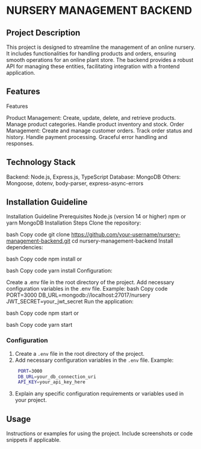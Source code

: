 # NURSERY MANAGEMENT BACKEND

## Project Description

This project is designed to streamline the management of an online nursery. It includes functionalities for handling products and orders, ensuring smooth operations for an online plant store. The backend provides a robust API for managing these entities, facilitating integration with a frontend application.

## Features

Features

Product Management:
Create, update, delete, and retrieve products.
Manage product categories.
Handle product inventory and stock.
Order Management:
Create and manage customer orders.
Track order status and history.
Handle payment processing.
Graceful error handling and responses.

## Technology Stack

Backend: Node.js, Express.js, TypeScript
Database: MongoDB
Others: Mongoose, dotenv, body-parser, express-async-errors

## Installation Guideline

Installation Guideline
Prerequisites
Node.js (version 14 or higher)
npm or yarn
MongoDB
Installation Steps
Clone the repository:

bash
Copy code
git clone https://github.com/your-username/nursery-management-backend.git
cd nursery-management-backend
Install dependencies:

bash
Copy code
npm install
or

bash
Copy code
yarn install
Configuration:

Create a .env file in the root directory of the project.
Add necessary configuration variables in the .env file.
Example:
bash
Copy code
PORT=3000
DB_URL=mongodb://localhost:27017/nursery
JWT_SECRET=your_jwt_secret
Run the application:

bash
Copy code
npm start
or

bash
Copy code
yarn start

### Configuration

1. Create a `.env` file in the root directory of the project.
2. Add necessary configuration variables in the `.env` file.
   Example:
   ```bash
    PORT=3000
    DB_URL=your_db_connection_uri
    API_KEY=your_api_key_here
   ```
3. Explain any specific configuration requirements or variables used in your project.

## Usage

Instructions or examples for using the project. Include screenshots or code snippets if applicable.
